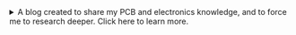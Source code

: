  
<details> <summary>A blog created to share my PCB and electronics knowledge, and to force me to research deeper. Click here to learn more.</summary>
<br/>
Welcome to my blog!
<br/><br/>  
On Aug 2022, I started posting PCB and electronics related content on LinkedIn. At the time, this had two reasons: Boost my chances of employment after graduating from university, and to share some of the knowledge I gained through self study and personal projects during university.
<br/><br/>  
I quickly found out that LinkedIn's 3000 character limit forced me to write and re-write the content until I felt that it was concise and precise enough. They say that you dont understand something unless you can explain it to a 5 year old, and I felt that I dont fully grasp a subject whenever the character limit didnt suffice. Most of my posts took 5+ hours to write, most of which is to understand the topic better.
<br/><br/>  
While I probably wont be able to post often, I would like to continue doing so. My posts will aim to fit fully within the 3000 character limit (excluding appendix), and I will not use AI tools to help me write the posts as that reduces my learning value (maybe I'll use them to help me organize my thoughts or find references, but all writing is my own).
</details>
<br/><br/>  
